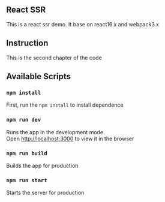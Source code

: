 ## React SSR

This is a react ssr demo. It base on react16.x and webpack3.x

## Instruction

This is the second chapter of the code

## Available Scripts

### `npm install`

First, run the `npm install` to install dependence

### `npm run dev`

Runs the app in the development mode.<br>
Open [http://localhost:3000](http://localhost:3000) to view it in the browser

### `npm run build`

Builds the app for production

### `npm run start`

Starts the server for production